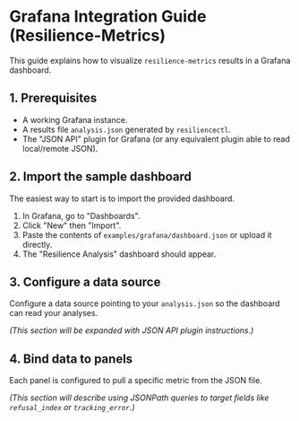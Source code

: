 # Grafana Integration Guide (Resilience-Metrics)

This guide explains how to visualize `resilience-metrics` results in a Grafana dashboard.

## 1. Prerequisites

* A working Grafana instance.
* A results file `analysis.json` generated by `resiliencectl`.
* The "JSON API" plugin for Grafana (or any equivalent plugin able to read local/remote JSON).

## 2. Import the sample dashboard

The easiest way to start is to import the provided dashboard.

1. In Grafana, go to "Dashboards".
2. Click "New" then "Import".
3. Paste the contents of `examples/grafana/dashboard.json` or upload it directly.
4. The "Resilience Analysis" dashboard should appear.

## 3. Configure a data source

Configure a data source pointing to your `analysis.json` so the dashboard can read your analyses.

*(This section will be expanded with JSON API plugin instructions.)*

## 4. Bind data to panels

Each panel is configured to pull a specific metric from the JSON file.

*(This section will describe using JSONPath queries to target fields like `refusal_index` or `tracking_error`.)*
